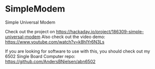 # SimpleModem
Simple Universal Modem

Check out the project on https://hackaday.io/project/186309-simple-universal-modem
Also check out the video demo: https://www.youtube.com/watch?v=k8hlYr6N3Ls

If you are looking for software to use with this, you should check out my 6502 Single Board Computer repo: https://github.com/AndersBNielsen/abn6502
